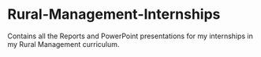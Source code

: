 # Rural-Management-Internships
Contains all the Reports and PowerPoint presentations for my internships in my Rural Management curriculum.
